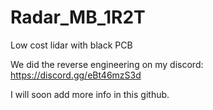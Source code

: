 # Radar_MB_1R2T
Low cost lidar with black PCB 

We did the reverse engineering on my discord:
https://discord.gg/eBt46mzS3d

I will soon add more info in this github.
